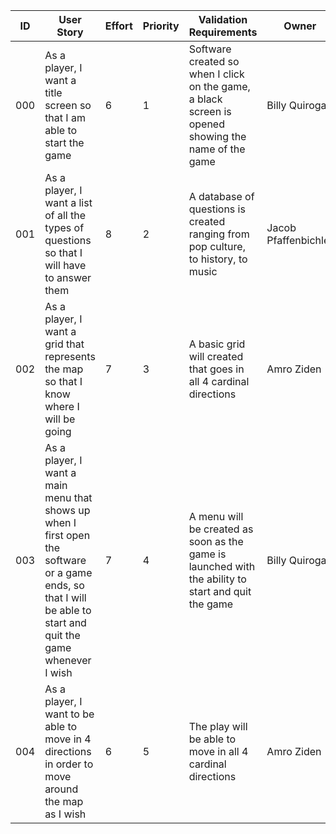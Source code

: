 ID | User Story | Effort | Priority | Validation Requirements | Owner
---|------------|--------|----------|-------------------------|-------
000 | As a player, I want a title screen so that I am able to start the game | 6 | 1 | Software created so when I click on the game, a black screen is opened showing the name of the game | Billy Quiroga
001 | As a player, I want a list of all the types of questions so that I will have to answer them | 8 | 2 | A database of questions is created ranging from pop culture, to history, to music | Jacob Pfaffenbichler
002 | As a player, I want a grid that represents the map so that I know where I will be going | 7 | 3 | A basic grid will created that goes in all 4 cardinal directions | Amro Ziden
003 | As a player, I want a main menu that shows up when I first open the software or a game ends, so that I will be able to start and quit the game whenever I wish | 7 | 4 | A menu will be created as soon as the game is launched with the ability to start and quit the game | Billy Quiroga
004 | As a player, I want to be able to move in 4 directions in order to move around the map as I wish | 6 | 5 | The play will be able to move in all 4 cardinal directions | Amro Ziden
